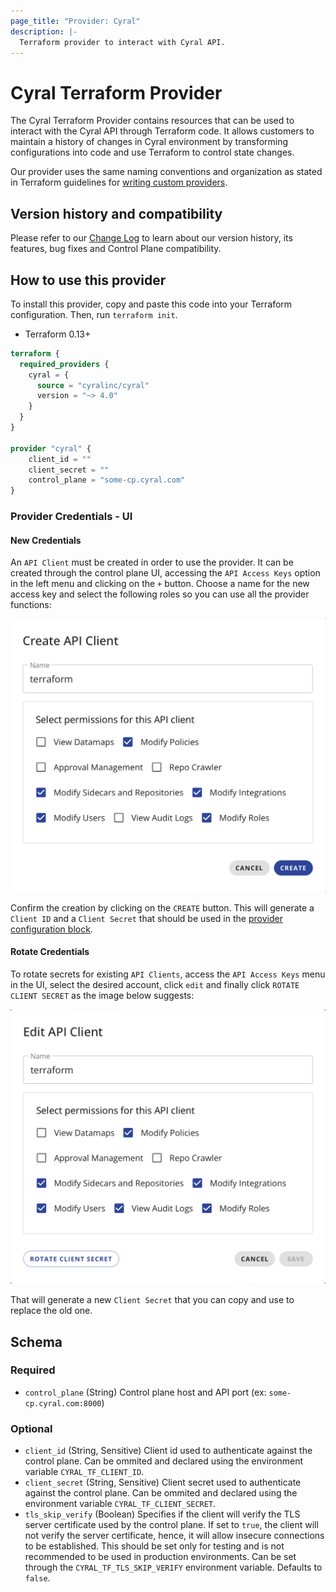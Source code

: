 ```yaml
---
page_title: "Provider: Cyral"
description: |-
  Terraform provider to interact with Cyral API.
---
```


# Cyral Terraform Provider

The Cyral Terraform Provider contains resources that can be used to interact
with the Cyral API through Terraform code. It allows customers to maintain a
history of changes in Cyral environment by transforming configurations into
code and use Terraform to control state changes.

Our provider uses the same naming conventions and organization as stated in
Terraform guidelines for [writing custom providers](https://www.terraform.io/docs/extend/writing-custom-providers.html).

## Version history and compatibility

Please refer to our [Change Log](CHANGELOG.md) to learn about our version
history, its features, bug fixes and Control Plane compatibility.

## How to use this provider

To install this provider, copy and paste this code into your Terraform
configuration. Then, run `terraform init`.

- Terraform 0.13+

```terraform
terraform {
  required_providers {
    cyral = {
      source = "cyralinc/cyral"
      version = "~> 4.0"
    }
  }
}

provider "cyral" {
    client_id = ""
    client_secret = ""
    control_plane = "some-cp.cyral.com"
}
```

### Provider Credentials - UI

#### New Credentials

An `API Client` must be created in order to use the provider.
It can be created through the control plane UI, accessing the `API Access Keys`
option in the left menu and clicking on the `+` button. Choose a name for the
new access key and select the following roles so you can use all the provider
functions:

<img src="https://raw.githubusercontent.com/cyralinc/terraform-provider-cyral/main/images/create_api_client.png">

Confirm the creation by clicking on the `CREATE` button. This will generate a
`Client ID` and a `Client Secret` that should be used in the
[provider configuration block](#how-to-use-this-provider).

#### Rotate Credentials

To rotate secrets for existing `API Clients`, access the `API Access Keys` menu
in the UI, select the desired account, click `edit` and finally click
`ROTATE CLIENT SECRET` as the image below suggests:

<img src="https://raw.githubusercontent.com/cyralinc/terraform-provider-cyral/main/images/rotate_client_secret.png">

That will generate a new `Client Secret` that you can copy and use to replace
the old one.

<!-- schema generated by tfplugindocs -->

## Schema

### Required

- `control_plane` (String) Control plane host and API port (ex: `some-cp.cyral.com:8000`)

### Optional

- `client_id` (String, Sensitive) Client id used to authenticate against the control plane. Can be ommited and declared using the environment variable `CYRAL_TF_CLIENT_ID`.
- `client_secret` (String, Sensitive) Client secret used to authenticate against the control plane. Can be ommited and declared using the environment variable `CYRAL_TF_CLIENT_SECRET`.
- `tls_skip_verify` (Boolean) Specifies if the client will verify the TLS server certificate used by the control plane. If set to `true`, the client will not verify the server certificate, hence, it will allow insecure connections to be established. This should be set only for testing and is not recommended to be used in production environments. Can be set through the `CYRAL_TF_TLS_SKIP_VERIFY` environment variable. Defaults to `false`.
